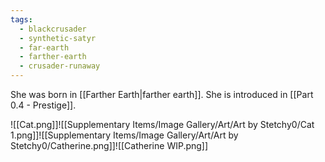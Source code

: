 ```yaml
---
tags:
  - blackcrusader
  - synthetic-satyr
  - far-earth
  - farther-earth
  - crusader-runaway
---
```

She was born in [[Farther Earth|farther earth]]. She is introduced in [[Part 0.4 - Prestige]].

![[Cat.png]]![[Supplementary Items/Image Gallery/Art/Art by Stetchy0/Cat 1.png]]![[Supplementary Items/Image Gallery/Art/Art by Stetchy0/Catherine.png]]![[Catherine WIP.png]]